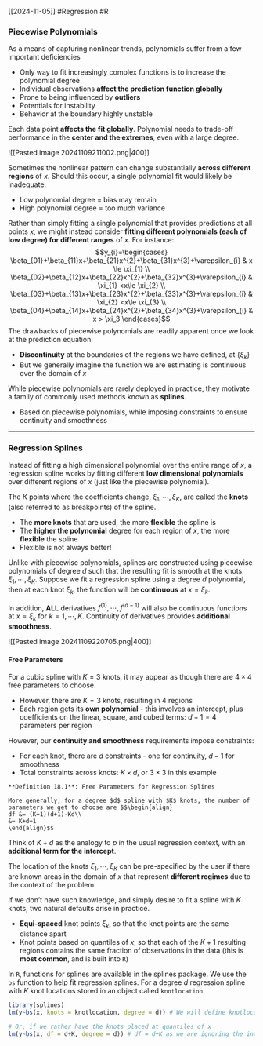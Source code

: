 [[2024-11-05]] #Regression #R 

### Piecewise Polynomials
As a means of capturing nonlinear trends, polynomials suffer from a few important deficiencies
- Only way to fit increasingly complex functions is to increase the polynomial degree
- Individual observations **affect the prediction function globally**
- Prone to being influenced by **outliers**
- Potentials for instability
- Behavior at the boundary highly unstable

Each data point **affects the fit globally**. Polynomial needs to trade-off performance in the **center and the extremes**, even with a large degree.

![[Pasted image 20241109211002.png|400]]

Sometimes the nonlinear pattern can change substantially **across different regions** of $x$. Should this occur, a single polynomial fit would likely be inadequate:
- Low polynomial degree = bias may remain
- High polynomial degree = too much variance

Rather than simply fitting a single polynomial that provides predictions at all points $x$, we might instead consider **fitting different polynomials (each of low degree) for different ranges** of $x$. For instance: $$y_{i}=\begin{cases}
\beta_{01}+\beta_{11}x+\beta_{21}x^{2}+\beta_{31}x^{3}+\varepsilon_{i} & x \le \xi_{1} \\
\beta_{02}+\beta_{12}x+\beta_{22}x^{2}+\beta_{32}x^{3}+\varepsilon_{i} & \xi_{1} <x\le \xi_{2} \\
\beta_{03}+\beta_{13}x+\beta_{23}x^{2}+\beta_{33}x^{3}+\varepsilon_{i} & \xi_{2} <x\le \xi_{3} \\
\beta_{04}+\beta_{14}x+\beta_{24}x^{2}+\beta_{34}x^{3}+\varepsilon_{i} & x > \xi_3
\end{cases}$$
The drawbacks of piecewise polynomials are readily apparent once we look at the prediction equation: 
- **Discontinuity** at the boundaries of the regions we have defined, at $\{\xi_{k}\}$
- But we generally imagine the function we are estimating is continuous over the domain of $x$

While piecewise polynomials are rarely deployed in practice, they motivate a family of commonly used methods known as **splines**.
- Based on piecewise polynomials, while imposing constraints to ensure continuity and smoothness

---
### Regression Splines
Instead of fitting a high dimensional polynomial over the entire range of $x$, a regression spline works by fitting different **low dimensional polynomials** over different regions of $x$ (just like the piecewise polynomial).

The $K$ points where the coefficients change, $\xi_{1},\cdots, \xi_{K}$, are called the **knots** (also referred to as breakpoints) of the spline.
- The **more knots** that are used, the more **flexible** the spline is
- The **higher the polynomial** degree for each region of $x$, the more **flexible** the spline
- Flexible is not always better!

Unlike with piecewise polynomials, splines are constructed using piecewise polynomials of degree $d$ such that the resulting fit is smooth at the knots $\xi_{1},\cdots, \xi_{K}$. Suppose we fit a regression spline using a degree $d$ polynomial, then at each knot $\xi_k$, the function will be **continuous** at $x=\xi_k$. 

In addition, **ALL** derivatives $f^{(1)}, \cdots, f^{(d-1)}$ will also be continuous functions at $x=\xi_{k}$ for $k=1, \cdots, K$. Continuity of derivatives provides **additional smoothness**.

![[Pasted image 20241109220705.png|400]]

#### Free Parameters
For a cubic spline with $K=3$ knots, it may appear as though there are $4 \times 4$ free parameters to choose.
- However, there are $K=3$ knots, resulting in $4$ regions
- Each region gets its **own polynomial** - this involves an intercept, plus coefficients on the linear, square, and cubed terms: $d+1=4$ parameters per region

However, our **continuity and smoothness** requirements impose constraints:
- For each knot, there are $d$ constraints - one for continuity, $d-1$ for smoothness
- Total constraints across knots: $K \times d$, or $3 \times 3$ in this example

```ad-important
**Definition 18.1**: Free Parameters for Regression Splines

More generally, for a degree $d$ spline with $K$ knots, the number of parameters we get to choose are $$\begin{align}
df &= (K+1)(d+1)-Kd\\
&= K+d+1
\end{align}$$
```

Think of $K + d$ as the analogy to $p$ in the usual regression context, with an **additional term for the intercept**.

The location of the knots $\xi_{1},\cdots, \xi_{K}$ can be pre-specified by the user if there are known areas in the domain of $x$ that represent **different regimes** due to the context of the problem.

If we don’t have such knowledge, and simply desire to fit a spline with $K$ knots, two natural defaults arise in practice.
- **Equi-spaced** knot points $\xi_{k}$, so that the knot points are the same distance apart
- Knot points based on quantiles of $x$, so that each of the $K + 1$ resulting regions contains the same fraction of observations in the data (this is **most common**, and is built into `R`)

In `R`, functions for splines are available in the splines package. We use the `bs` function to help fit regression splines. For a degree $d$ regression spline with $K$ knot locations stored in an object called `knotlocation`.

```r
library(splines)
lm(y~bs(x, knots = knotlocation, degree = d)) # We will define knotlocation

# Or, if we rather have the knots placed at quantiles of x
lm(y~bs(x, df = d+K, degree = d)) # df = d+K as we are ignoring the intercept
```


